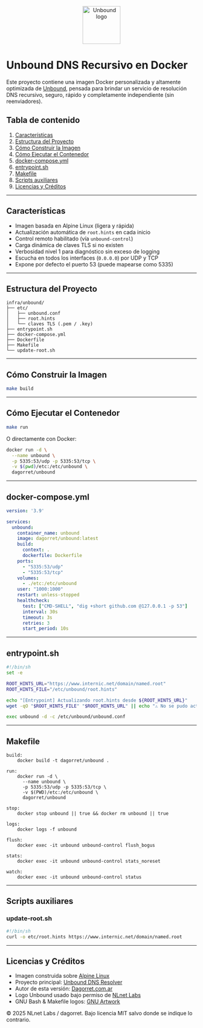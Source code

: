 <!-- Logo de Unbound -->
<p align="center">
  <img src="https://nlnetlabs.nl/logo/unbound.svg" alt="Unbound logo" height="100">
</p>

# Unbound DNS Recursivo en Docker

Este proyecto contiene una imagen Docker personalizada y altamente optimizada de [Unbound](https://nlnetlabs.nl/projects/unbound/about/), pensada para brindar un servicio de resolución DNS recursivo, seguro, rápido y completamente independiente (sin reenviadores).

## Tabla de contenido

1. [Características](#características)
2. [Estructura del Proyecto](#estructura-del-proyecto)
3. [Cómo Construir la Imagen](#cómo-construir-la-imagen)
4. [Cómo Ejecutar el Contenedor](#cómo-ejecutar-el-contenedor)
5. [docker-compose.yml](#docker-composeyml)
6. [entrypoint.sh](#entrypointsh)
7. [Makefile](#makefile)
8. [Scripts auxiliares](#scripts-auxiliares)
9. [Licencias y Créditos](#licencias-y-créditos)

---

## Características

- Imagen basada en Alpine Linux (ligera y rápida)
- Actualización automática de `root.hints` en cada inicio
- Control remoto habilitado (vía `unbound-control`)
- Carga dinámica de claves TLS si no existen
- Verbosidad nivel 1 para diagnóstico sin exceso de logging
- Escucha en todos los interfaces (`0.0.0.0`) por UDP y TCP
- Expone por defecto el puerto 53 (puede mapearse como 5335)

---

## Estructura del Proyecto

```
infra/unbound/
├── etc/
│   ├── unbound.conf
│   ├── root.hints
│   └── claves TLS (.pem / .key)
├── entrypoint.sh
├── docker-compose.yml
├── Dockerfile
├── Makefile
└── update-root.sh
```

---

## Cómo Construir la Imagen

```bash
make build
```

---

## Cómo Ejecutar el Contenedor

```bash
make run
```

O directamente con Docker:

```bash
docker run -d \
  --name unbound \
  -p 5335:53/udp -p 5335:53/tcp \
  -v $(pwd)/etc:/etc/unbound \
  dagorret/unbound
```

---

## docker-compose.yml

```yaml
version: '3.9'

services:
  unbound:
    container_name: unbound
    image: dagorret/unbound:latest
    build:
      context: .
      dockerfile: Dockerfile
    ports:
      - "5335:53/udp"
      - "5335:53/tcp"
    volumes:
      - ./etc:/etc/unbound
    user: "1000:1000"
    restart: unless-stopped
    healthcheck:
      test: ["CMD-SHELL", "dig +short github.com @127.0.0.1 -p 53"]
      interval: 30s
      timeout: 3s
      retries: 3
      start_period: 10s
```

---

## entrypoint.sh

```bash
#!/bin/sh
set -e

ROOT_HINTS_URL="https://www.internic.net/domain/named.root"
ROOT_HINTS_FILE="/etc/unbound/root.hints"

echo "[Entrypoint] Actualizando root.hints desde ${ROOT_HINTS_URL}"
wget -qO "$ROOT_HINTS_FILE" "$ROOT_HINTS_URL" || echo "⚠️ No se pudo actualizar root.hints"

exec unbound -d -c /etc/unbound/unbound.conf
```

---

## Makefile

```make
build:
	docker build -t dagorret/unbound .

run:
	docker run -d \
	  --name unbound \
	  -p 5335:53/udp -p 5335:53/tcp \
	  -v $(PWD)/etc:/etc/unbound \
	  dagorret/unbound

stop:
	docker stop unbound || true && docker rm unbound || true

logs:
	docker logs -f unbound

flush:
	docker exec -it unbound unbound-control flush_bogus

stats:
	docker exec -it unbound unbound-control stats_noreset

watch:
	docker exec -it unbound unbound-control status
```

---

## Scripts auxiliares

### update-root.sh

```bash
#!/bin/sh
curl -o etc/root.hints https://www.internic.net/domain/named.root
```

---

## Licencias y Créditos

- Imagen construida sobre [Alpine Linux](https://alpinelinux.org/)
- Proyecto principal: [Unbound DNS Resolver](https://nlnetlabs.nl/projects/unbound/about/)
- Autor de esta versión: [Dagorret.com.ar](https://github.com/dagorret)
- Logo Unbound usado bajo permiso de [NLnet Labs](https://nlnetlabs.nl/)
- GNU Bash & Makefile logos: [GNU Artwork](https://www.gnu.org/graphics/)

© 2025 NLnet Labs / dagorret. Bajo licencia MIT salvo donde se indique lo contrario.
